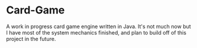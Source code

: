# Card-Game
A work in progress card game engine written in Java. It's not much now but I have most of the system mechanics finished, and plan to build off of this project in the future.

